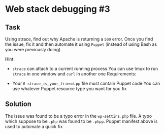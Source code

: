 # Web stack debugging #3

## Task
Using strace, find out why Apache is returning a `500` error. Once you find the issue, fix it and then automate it using `Puppet` (instead of using Bash as you were previously doing).

Hint:

- `strace` can attach to a current running process
You can use tmux to run `strace` in one window and `curl` in another one
Requirements:

- Your `0-strace_is_your_friend.pp` file must contain Puppet code
You can use whatever Puppet resource type you want for you fix


## Solution
The issue was found to be a typo error in the `wp-settins.php` file. A typo which suppose to be `.php` was found to be `.phpp`. Puppet manifest above is used to automate a quick fix